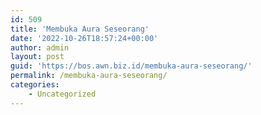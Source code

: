 ```yaml
---
id: 509
title: 'Membuka Aura Seseorang'
date: '2022-10-26T18:57:24+00:00'
author: admin
layout: post
guid: 'https://bos.awn.biz.id/membuka-aura-seseorang/'
permalink: /membuka-aura-seseorang/
categories:
    - Uncategorized
---
```


